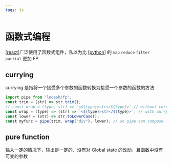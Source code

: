 ```yaml
---
tags: js
---
```


# 函数式编程

[[react]]广泛使用了函数式组件，私以为比 [[python]] 的 `map` `reduce` `filter` `partial` 更加 FP

## currying

currying 是指将一个接受多个参数的函数转换为接受一个参数的函数的方法

```jsx
import pipe from "lodash/fp";
const trim = (str) => str.trim();
// const wrap = (type, str) => `<${type}>str</${type}>` // without currying
const wrap = (type) => (str) => `<${type}>str</${type}>`; // with currying
const lower = (str) => str.toLowerCase();
const myfunc = pipe(trim, wrap("div"), lower); // so pipe can compose
```

## pure function

输入一定的情况下，输出是一定的、没有对 Global state 的改动，且函数中没有可变的参数

[//begin]: # "Autogenerated link references for markdown compatibility"
[react]: react/react.md "react"
[python]: ../python/python.md "python"
[//end]: # "Autogenerated link references"
